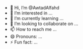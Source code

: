- 👋 Hi, I’m @AwtadAlfahd
- 👀 I’m interested in ...
- 🌱 I’m currently learning ...
- 💞️ I’m looking to collaborate on ...
- 📫 How to reach me ...
- 😄 Pronouns: ...
- ⚡ Fun fact: ...

<!---
AwtadAlfahd/AwtadAlfahd is a ✨ special ✨ repository because its `README.md` (this file) appears on your GitHub profile.
You can click the Preview link to take a look at your changes.
--->

